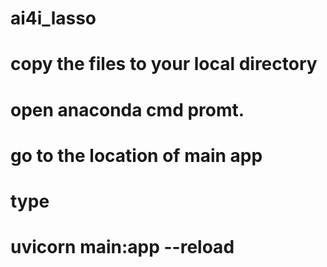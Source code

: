 # ai4i_lasso
# copy the files to your local directory
# open anaconda cmd promt.
# go to the location of main app
# type 
# uvicorn main:app --reload
